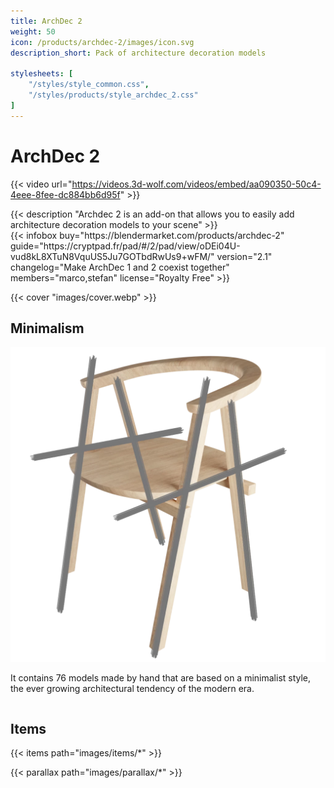 ```yaml
---
title: ArchDec 2
weight: 50
icon: /products/archdec-2/images/icon.svg
description_short: Pack of architecture decoration models

stylesheets: [
    "/styles/style_common.css",
    "/styles/products/style_archdec_2.css"
]
---
```


# ArchDec 2

{{< video url="https://videos.3d-wolf.com/videos/embed/aa090350-50c4-4eee-8fee-dc884bb6d95f" >}}

<div class="space"></div>

<div class="halfpage">
    <div class="column">
	{{< description "Archdec 2 is an add-on that allows you to easily add architecture decoration models to your scene" >}}
    </div>
    <div class="column">
	{{< infobox
	    buy="https://blendermarket.com/products/archdec-2"
	    guide="https://cryptpad.fr/pad/#/2/pad/view/oDEi04U-vud8kL8XTuN8VquUS5Ju7GOTbdRwUs9+wFM/"
	    version="2.1"
	    changelog="Make ArchDec 1 and 2 coexist together"
	    members="marco,stefan"
	    license="Royalty Free"
	>}}
    </div>
</div>

<div class="space"></div>

{{< cover "images/cover.webp" >}}

## Minimalism
<div class="halfpage">
	<div class="column panel">
		<img src="images/sketch.webp">
	</div>
	<div class="column desc">
		<p>It contains 76 models made by hand that are based on a minimalist style, the ever growing architectural tendency of the modern era.</p>
	</div>
</div>

<div class="space"></div>

## Items
{{< items path="images/items/*" >}}

{{< parallax path="images/parallax/*" >}}

